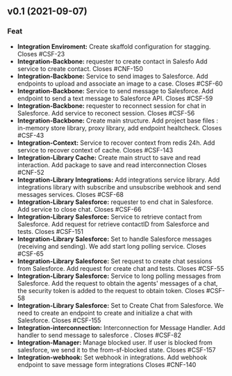 
<a name="v0.1"></a>
## v0.1 (2021-09-07)

### Feat

* **Integration Enviroment:** Create skaffold configuration for stagging. Closes #CSF-23
* **Integration-Backbone:** requester  to create  contact  in  Salesfo Add service to create contact. Closes #CNF-150
* **Integration-Backbone:** Service to send images to Salesforce. Add endpoints to upload and associate an image to a case. Closes #CSF-60
* **Integration-Backbone:** Service to send message to Salesforce. Add endpoint to send a text message to Salesforce API. Closes #CSF-59
* **Integration-Backbone:** requester  to reconnect session for chat in  Salesforce. Add service to reconect session. Closes #CSF-56
* **Integration-Backbone:** Create main structure. Add project  base files : in-memory store library, proxy library, add endpoint healtcheck. Closes #CSF-43
* **Integration-Context:** Service to recover context from redis 24h. Add service to recover context of cache. Closes #CSF-143
* **Integration-Library Cache:**  Create main struct to save and read interaction. Add package to save and read interconnection Closes #CNF-52
* **Integration-Library Integrations:** Add integrations service library. Add integrations library with subscribe and unsubscribe webhook and send messages services. Closes #CSF-68
* **Integration-Library Salesforce:** requester  to end  chat  in  Salesforce. Add service to close chat. Closes #CSF-66
* **Integration-Library Salesforce:** Service to retrieve contact from Salesforce. Add request for retrieve contactID from Salesforce and tests. Closes #CSF-151
* **Integration-Library Salesforce:** Set to handle Salesforce messages (receiving and sending). We add start long polling service. Closes #CSF-65
* **Integration-Library Salesforce:** Set request to create chat sessions from Salesforce. Add request for create chat and tests. Closes #CSF-55
* **Integration-Library Salesforce:** Service to long polling messages from Salesforce. Add the request to obtain the agents' messages  of a chat, the security token is added to the request to obtain token. Closes #CSF-58
* **Integration-Library Salesforce:** Set to Create Chat from Salesforce. We need to create an endpoint to create and initialize a chat with Salesforce. Closes #CSF-155
* **Integration-interconnection:** Interconnection for Message Handler. Add handler to send message to salesforce . Closes #CSF-82
* **Integration-Manager:** Manage blocked user. If user is blocked from salesforce, we send it to the from-sf-blocked state. Closes #CSF-157
* **Integration-webhook:**  Set webhook in integrations. Add webhook endpoint  to save message form integrations Closes #CNF-140

